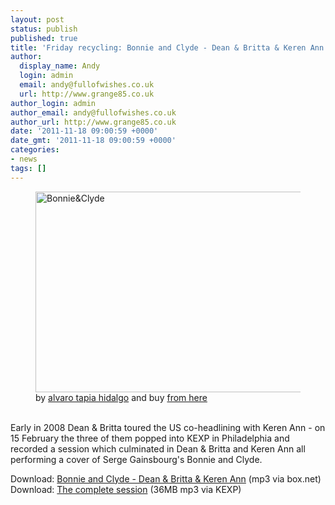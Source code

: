 ```yaml
---
layout: post
status: publish
published: true
title: 'Friday recycling: Bonnie and Clyde - Dean & Britta & Keren Ann'
author:
  display_name: Andy
  login: admin
  email: andy@fullofwishes.co.uk
  url: http://www.grange85.co.uk
author_login: admin
author_email: andy@fullofwishes.co.uk
author_url: http://www.grange85.co.uk
date: '2011-11-18 09:00:59 +0000'
date_gmt: '2011-11-18 09:00:59 +0000'
categories:
- news
tags: []
---
```

<p><figure class="caption aligncenter"><a href="http://www.flickr.com/photos/alvarotapia/5227231688/" title="Bonnie&Clyde by alvaro tapia hidalgo, on Flickr"><img class="aligncenter" src="https://farm6.static.flickr.com/5087/5227231688_d285c324d2.jpg" width="500" height="321" alt="Bonnie&Clyde"></a><figcaption class="caption-text">by <a href='http://www.flickr.com/photos/alvarotapia/5227231688/'>alvaro tapia hidalgo</a> and buy <a href='http://society6.com/alvarotapia/Bonnie-Clyde_Print'>from here</a></figcaption></figure><br />
Early in 2008 Dean & Britta toured the US co-headlining with Keren Ann - on 15 February the three of them popped into KEXP in Philadelphia and recorded a session which culminated in Dean & Britta and Keren Ann all performing a cover of Serge Gainsbourg's Bonnie and Clyde.</p>
<p>Download: <a href="http://www.box.net/shared/c8xqnedesw">Bonnie and Clyde - Dean & Britta & Keren Ann</a> (mp3 via box.net)<br />
Download: <a href="http://www.digitalwell.washington.edu/dw/1/51/c4/c4d835fb-1cc0-443c-9fe4-db436cb827bc.mp3">The complete session</a> (36MB mp3 via KEXP)</p>
